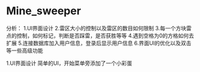 # Mine_sweeper

分析：
1.UI界面设计
2.雷区大小的控制以及雷区的数目如何限制
3.每一个方块雷点的控制，如何标记，判断是否踩雷，是否获胜等等
4.遇到空格为0的方格如何去扩展
5.连接数据库加入用户信息，登录后显示用户信息
6.界面UI的优化以及双击等一些高级功能

1.UI界面设计
简单的UI，开始菜单旁添加了一个小彩蛋
